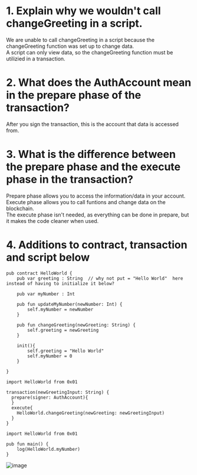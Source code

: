 # 1. Explain why we wouldn't call changeGreeting in a script.
We are unable to call changeGreeting in a script because the changeGreeting function was set up to change data.  
A script can only view data, so the changeGreeting function must be utilizied in a transaction.

# 2. What does the AuthAccount mean in the prepare phase of the transaction?
After you sign the transaction, this is the account that data is accessed from.

# 3. What is the difference between the prepare phase and the execute phase in the transaction?
Prepare phase allows you to access the information/data in your account.
Execute phase allows you to call funtions and change data on the blockchain.  
The execute phase isn't needed, as everything can be done in prepare, but it makes the code cleaner when used.

# 4. Additions to contract, transaction and script below
```cadence
pub contract HelloWorld {
    pub var greeting : String  // why not put = "Hello World"  here instead of having to initialize it below?

    pub var myNumber : Int

    pub fun updateMyNumber(newNumber: Int) {
        self.myNumber = newNumber
    }

    pub fun changeGreeting(newGreeting: String) { 
        self.greeting = newGreeting
    }
    
    init(){
        self.greeting = "Hello World"
        self.myNumber = 0
    }

}
```
```cadence
import HelloWorld from 0x01

transaction(newGreetingInput: String) {
  prepare(signer: AuthAccount){
  }
  execute{
    HelloWorld.changeGreeting(newGreeting: newGreetingInput)
  }
}
```
```cadence
import HelloWorld from 0x01

pub fun main() {
    log(HelloWorld.myNumber)
}
```
![image](https://user-images.githubusercontent.com/104528601/173135723-8919ae7a-76d9-45a8-88c4-b1164ccc8726.png)
